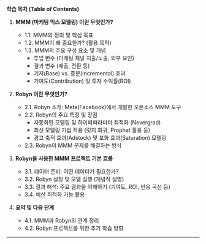 
**학습 목차 (Table of Contents)**

1.  **MMM (마케팅 믹스 모델링) 이란 무엇인가?**
    * 1.1. MMM의 정의 및 핵심 목표
    * 1.2. MMM이 왜 중요한가? (활용 목적)
    * 1.3. MMM의 주요 구성 요소 및 개념
        * 투입 변수 (마케팅 채널 지출/노출, 외부 요인)
        * 결과 변수 (매출, 전환 등)
        * 기저(Base) vs. 증분(Incremental) 효과
        * 기여도(Contribution) 및 투자 수익률(ROI)

2.  **Robyn 이란 무엇인가?**
    * 2.1. Robyn 소개: Meta(Facebook)에서 개발한 오픈소스 MMM 도구
    * 2.2. Robyn의 주요 특징 및 장점
        * 자동화된 모델링 및 하이퍼파라미터 최적화 (Nevergrad)
        * 최신 모델링 기법 적용 (릿지 회귀, Prophet 활용 등)
        * 광고 축적 효과(Adstock) 및 포화 효과(Saturation) 모델링
    * 2.3. Robyn이 MMM 문제를 해결하는 방식

3.  **Robyn을 사용한 MMM 프로젝트 기본 흐름**
    * 3.1. 데이터 준비: 어떤 데이터가 필요한가?
    * 3.2. Robyn 설정 및 모델 실행 (개념적 설명)
    * 3.3. 결과 해석: 주요 결과물 이해하기 (기여도, ROI, 반응 곡선 등)
    * 3.4. 예산 최적화 기능 활용

4.  **요약 및 다음 단계**
    * 4.1. MMM과 Robyn의 관계 정리
    * 4.2. Robyn 프로젝트를 위한 추가 학습 방향

---
